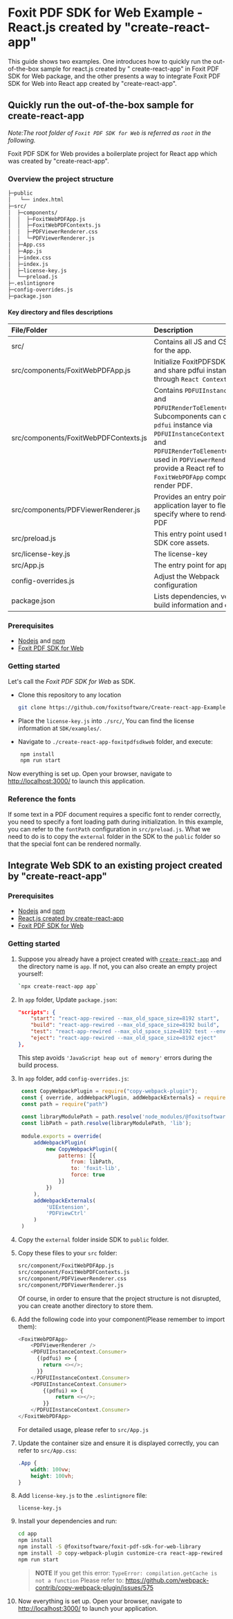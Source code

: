# Foxit PDF SDK for Web Example - React.js created by "create-react-app"

This guide shows two examples. One introduces how to quickly run the out-of-the-box sample for react.js created by "
create-react-app" in Foxit PDF SDK for Web package, and the other presents a way to integrate Foxit PDF SDK for Web into
React app created by "create-react-app".

## Quickly run the out-of-the-box sample for create-react-app

_Note:The root folder of `Foxit PDF SDK for Web` is referred as `root` in the following._

Foxit PDF SDK for Web provides a boilerplate project for React app which was created by "create-react-app".

### Overview the project structure

```bash
├─public
│   └── index.html
├─src/
│  ├─components/
│  │  ├─FoxitWebPDFApp.js
│  │  ├─FoxitWebPDFContexts.js
│  │  ├─PDFViewerRenderer.css
│  │  └─PDFViewerRenderer.js
│  ├─App.css
│  ├─App.js
│  ├─index.css
│  ├─index.js
│  ├─license-key.js
│  └──preload.js
├─.eslintignore
├─config-overrides.js
├─package.json
```

#### Key directory and files descriptions

| File/Folder                           | Description                                                                                                                                                                                                                                                                                     |
|:--------------------------------------|:------------------------------------------------------------------------------------------------------------------------------------------------------------------------------------------------------------------------------------------------------------------------------------------------|
| src/                                  | Contains all JS and CSS files for the app.                                                                                                                                                                                                                                                      |
| src/components/FoxitWebPDFApp.js      | Initialize FoxitPDFSDK for Web and share pdfui instance through `React Context`.                                                                                                                                                                                                                |
| src/components/FoxitWebPDFContexts.js | Contains `PDFUIInstanceContext` and `PDFUIRenderToElementContext`. Subcomponents can obtain a `pdfui` instance via `PDFUIInstanceContext.Consumer`, and `PDFUIRenderToElementContext` is used in `PDFViewerRenderer.js` to provide a React ref to the `FoxitWebPDFApp` component to render PDF. |
| src/components/PDFViewerRenderer.js   | Provides an entry point for the application layer to flexibly specify where to render the PDF                                                                                                                                                                                                   |
| src/preload.js                        | This entry point used to preload SDK core assets.                                                                                                                                                                                                                                               |
| src/license-key.js                    | The license-key                                                                                                                                                                                                                                                                                 |
| src/App.js                            | The entry point for application.                                                                                                                                                                                                                                                                |
| config-overrides.js                   | Adjust the Webpack configuration                                                                                                                                                                                                                                                                |
| package.json                          | Lists dependencies, version build information and ect.                                                                                                                                                                                                                                          |

### Prerequisites

- [Nodejs](https://nodejs.org/en/) and [npm](https://www.npmjs.com)
- [Foxit PDF SDK for Web](https://developers.foxit.com/products/web/)

### Getting started

Let's call the *Foxit PDF SDK for Web* as SDK.

- Clone this repository to any location

  ```bash
  git clone https://github.com/foxitsoftware/Create-react-app-Example.git
  ```

- Place the `license-key.js` into `./src/`, You can find the license information at `SDK/examples/`.

- Navigate to `./create-react-app-foxitpdfsdkweb` folder, and execute:

```bash
    npm install
    npm run start
```

Now everything is set up. Open your browser, navigate to <http://localhost:3000/> to launch this application.

### Reference the fonts

If some text in a PDF document requires a specific font to render correctly, you need to specify a font loading path
during initialization. In this example, you can refer to the `fontPath` configuration in `src/preload.js`. What we need
to do is to copy the `external` folder in the SDK to the `public` folder so that the special font can be rendered
normally.

## Integrate Web SDK to an existing project created by "create-react-app"

### Prerequisites

- [Nodejs](https://nodejs.org/en/) and [npm](https://www.npmjs.com)
- [React.js created by create-react-app](https://reactjs.org/docs/create-a-new-react-app.html)
- [Foxit PDF SDK for Web](https://developers.foxit.com/products/web/)

### Getting started

1. Suppose you already have a project created
   with [`create-react-app`](https://reactjs.org/docs/create-a-new-react-app.html) and the directory name is `app`. If
   not, you can also create an empty project yourself:

   ```bash  
   `npx create-react-app app`
   ```

2. In `app` folder, Update `package.json`:

    ```json
    "scripts": {
        "start": "react-app-rewired --max_old_space_size=8192 start",
        "build": "react-app-rewired --max_old_space_size=8192 build",
        "test": "react-app-rewired --max_old_space_size=8192 test --env=jsdom",
        "eject": "react-app-rewired --max_old_space_size=8192 eject"
    },
    ```

    This step avoids `'JavaScript heap out of memory'` errors during the build process.

3. In `app` folder, add `config-overrides.js`:
   ```js
    const CopyWebpackPlugin = require("copy-webpack-plugin");
    const { override, addWebpackPlugin, addWebpackExternals} = require('customize-cra');
    const path = require("path")
    
    const libraryModulePath = path.resolve('node_modules/@foxitsoftware/foxit-pdf-sdk-for-web-library');
    const libPath = path.resolve(libraryModulePath, 'lib');
    
    module.exports = override(    
        addWebpackPlugin(
            new CopyWebpackPlugin({
                patterns: [{
                    from: libPath,
                    to: 'foxit-lib',
                    force: true
                }]
            })
        ),
        addWebpackExternals(
            'UIExtension', 
            'PDFViewCtrl'
        )
    )
   ```

4. Copy the `external` folder inside SDK to `public` folder.
5. Copy these files to your `src` folder:
   ```txt
   src/component/FoxitWebPDFApp.js
   src/component/FoxitWebPDFContexts.js
   src/component/PDFViewerRenderer.css
   src/component/PDFViewerRenderer.js
   ```
   Of course, in order to ensure that the project structure is not disrupted, you can create another directory to store them.

6. Add the following code into your component(Please remember to import them):
    ```js
    <FoxitWebPDFApp>
        <PDFViewerRenderer />
        <PDFUIInstanceContext.Consumer>
          {(pdfui) => {
            return <></>;
          }}
        </PDFUIInstanceContext.Consumer>
        <PDFUIInstanceContext.Consumer>
            {(pdfui) => {
                return <></>;
            }}
        </PDFUIInstanceContext.Consumer>
    </FoxitWebPDFApp>
    ```
   For detailed usage, please refer to `src/App.js`

7. Update the container size and ensure it is displayed correctly, you can refer to `src/App.css`:
    ```css
   .App {
        width: 100vw;
        height: 100vh;
   }
   ```
8. Add `license-key.js` to the `.eslintignore` file:
    ```text
    license-key.js
    ```

9. Install your dependencies and run:
    ```bash
    cd app
    npm install
    npm install -S @foxitsoftware/foxit-pdf-sdk-for-web-library 
    npm install -D copy-webpack-plugin customize-cra react-app-rewired
    npm run start
    ```
    > **NOTE**
    > If you get this error: `TypeError: compilation.getCache is not a function`
    > Please refer to: <https://github.com/webpack-contrib/copy-webpack-plugin/issues/575>

10. Now everything is set up. Open your browser, navigate to <http://localhost:3000/> to launch your application.
